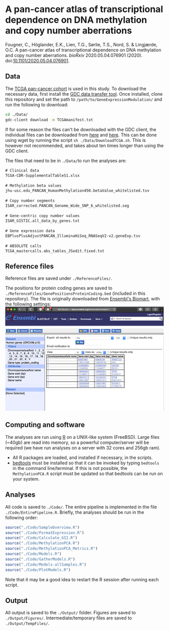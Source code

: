 # A pan-cancer atlas of transcriptional dependence on DNA methylation and copy number aberrations

Fougner, C., Höglander, E.K., Lien, T.G., Sørlie, T.S., Nord, S. & Lingjærde, O.C. A pan-cancer atlas of transcriptional dependence on DNA methylation and copy number aberrations. _bioRxiv_ 2020.05.04.076901 (2020). doi:[10.1101/2020.05.04.076901](https://www.biorxiv.org/content/10.1101/2020.05.04.076901v1.full).

## Data
The [TCGA pan-cancer cohort](https://www.cell.com/pb-assets/consortium/pancanceratlas/pancani3/index.html) is used in this study. To download the necessary data, first install the [GDC data transfer tool](https://gdc.cancer.gov/access-data/gdc-data-transfer-tool). Once installed, clone this repository and set the path to `/path/to/GeneExpressionModulation/` and run the following to download:

```bash
cd ./Data/
gdc-client download -m TCGAmanifest.txt
```

If for some reason the files can't be downloaded with the GDC client, the individual files can be downloaded from [here](https://gdc.cancer.gov/about-data/publications/PanCan-CellOfOrigin) and [here](https://gdc.cancer.gov/about-data/publications/PanCan-Clinical-2018). This can be done using wget by running the script  `sh ./Data/DownloadTCGA.sh`. This is however not recommended, and takes about ten times longer than using the GDC client.

The files that need to be in `./Data/`to run the analyses are:
```
# Clinical data
TCGA-CDR-SupplementalTableS1.xlsx

# Methylation beta values
jhu-usc.edu_PANCAN_HumanMethylation450.betaValue_whitelisted.tsv

# Copy number segments
ISAR_corrected.PANCAN_Genome_Wide_SNP_6_whitelisted.seg

# Gene-centric copy number values
ISAR_GISTIC.all_data_by_genes.txt

# Gene expression data
EBPlusPlusAdjustPANCAN_IlluminaHiSeq_RNASeqV2-v2.geneExp.tsv

# ABSOLUTE calls
TCGA_mastercalls.abs_tables_JSedit.fixed.txt
```

## Reference files
Reference files are saved under `./ReferenceFiles/`.

The positions for protein coding genes are saved to `./ReferenceFiles/GenePositionsProteinCoding.bed` (included in this repository). The file is originally downloaded from [Ensembl's Biomart](http://www.ensembl.org/biomart/martview/), with the following settings:
![Ensembl Biomart](/ReferenceFiles/GenePositionsProteinCoding.png?raw=true)

## Computing and software
The analyses are run using [R](https://www.r-project.org) on a UNIX-like system (FreeBSD). Large files (~40gb) are read into memory, so a powerful computer/server will be required (we have run analyses on a server with 32 cores and 256gb ram).

* All R packages are loaded, and installed if necessary, in the scripts.
* [bedtools](https://bedtools.readthedocs.io/en/latest/) must be installed so that it can be invoked by typing `bedtools` in the command line/terminal. If this is not possible, the `MethylationPCA.R` script must be updated so that bedtools can be run on your system.

## Analyses
All code is saved to `./Code/`. The entire pipeline is implemented in the file `./Code/EntirePipeline.R`. Briefly, the analyses should be run in the following order:

```r
source("./Code/SampleOverview.R")
source("./Code/FormatExpression.R")
source("./Code/Calculate_GII.R")
source("./Code/MethylationPCA.R")
source("./Code/MethylationPCA_Metrics.R")
source("./Code/Models.R")
source("./Code/GatherModels.R")
source("./Code/Models-allSamples.R")
source("./Code/PlotModels.R")
```

Note that it may be a good idea to restart the R session after running each script.

## Output
All output is saved to the `./Output/` folder. Figures are saved to `./Output/Figures/`. Intermediate/temporary files are saved to `./Output/TempFiles/`. 
